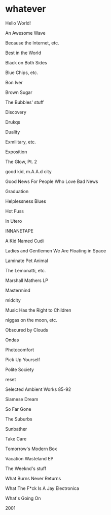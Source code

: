 whatever
========
Hello World!


An Awesome Wave

Because the Internet, etc.

Best in the World

Black on Both Sides

Blue Chips, etc.

Bon Iver

Brown Sugar

The Bubbles' stuff

Discovery

Drukqs

Duality

Exmilitary, etc.

Exposition

The Glow, Pt. 2

good kid, m.A.A.d city

Good News For People Who Love Bad News

Graduation

Helplessness Blues

Hot Fuss

In Utero

INNANETAPE

A Kid Named Cudi

Ladies and Gentlemen We Are Floating in Space

Laminate Pet Animal

The Lemonatti, etc.

Marshall Mathers LP

Mastermind

midcity

Music Has the Right to Children

niggas on the moon, etc.

Obscured by Clouds

Ondas

Photocomfort

Pick Up Yourself

Polite Society

reset

Selected Ambient Works 85-92

Siamese Dream

So Far Gone

The Suburbs

Sunbather 

Take Care

Tomorrow's Modern Box

Vacation Wasteland EP

The Weeknd's stuff

What Burns Never Returns

What The F*ck Is A Jay Electronica

What's Going On

2001
